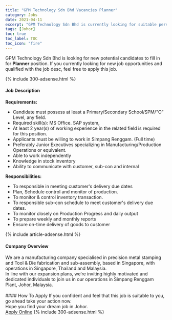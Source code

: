 ```yaml
---
title: "GPM Technology Sdn Bhd Vacancies Planner" 
category: Jobs 
date: 2021-04-11 
excerpt: "GPM Technology Sdn Bhd is currently looking for suitable person to fill in the Planner which based in Johor" 
tags: [Johor] 
toc: true 
toc_label: TOC 
toc_icon: "fire" 
--- 
```


<p>GPM Technology Sdn Bhd is looking for new potential candidates to fill in for <b>Planner</b> position. If you currently looking for new job opportunities and qualified with the job desc, feel free to apply this job.
</p>{% include 300-adsense.html %} 
<div><div><h4>Job Description</h4></div><div><div><span><div><p><strong>Requirements:</strong></p><ul><li>Candidate must possess at least a Primary/Secondary School/SPM/"O" Level, any field.</li><li>Required skill(s): MS Office. SAP system,</li><li>At least 2 year(s) of working experience in the related field is required for this position.</li><li>Applicants must be willing to work in Simpang Renggam. (Full time)</li><li>Preferably Junior Executives specializing in Manufacturing/Production Operations or equivalent.</li><li>Able to work independently</li><li>Knowledge in stock inventory</li><li>Ability to communicate with customer, sub-con and internal</li></ul><p><strong>Responsibilities:</strong></p><ul><li>To responsible in meeting customer's delivery due dates</li><li>Plan,&#160;Schedule&#160;control and&#160;monitor of production.</li><li>To monitor &amp; control inventory transaction.</li><li>To responsible sub-con schedule to meet customer's delivery due dates.</li><li>To monitor closely on Production Progress and daily output</li><li>To prepare weekly and monthly reports</li><li>Ensure on-time delivery of goods to customer&#160;</li></ul></div></span></div></div></div> 
{% include article-adsense.html %} 
<div><div><h4>Company Overview</h4></div><div><div><span><div><div>We are a manufacturing company specialised in precision metal stamping and Tool &amp; Die fabrication and sub-assembly, based in Singapore, with operations in Singapore, Thailand and Malaysia.</div>
<div>In line with our expansion plans, we&#8217;re inviting highly motivated and dedicated individuals to join us in our operations&#160;in Simpang Renggam Plant, Johor, Malaysia.<br>
&#160;</div></div></span></div></div></div> 
#### How To Apply 
If you confident and feel that this job is suitable to you, go ahead take your action now. <br/> 
Hope you find your dream job in Johor. <br/> 
<a href="https://www.jobstreet.com.my/en/job/planner-4529757?jobId=jobstreet-my-job-4529757&" class="btn btn--info" target="_blank" rel="nofollow noopenner">Apply Online</a> 
{% include 300-adsense.html %} 